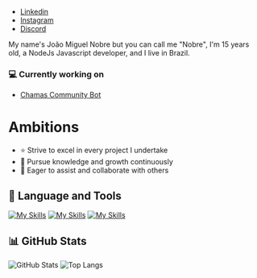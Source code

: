 - [Linkedin](https://www.linkedin.com/in/jo%C3%A3o-miguel-nobre-barros-b54925297/)
- [Instagram](https://www.instagram.com/mnobre182)
- [Discord](https://discord.com/users/966396759880400986)

My name's João Miguel Nobre but you can call me "Nobre", I'm 15 years old, a NodeJs Javascript developer, and I live in Brazil.

### 💻 Currently working on
- [Chamas Community Bot](https://github.com/meuNobre/chamas-community-bot-discord-js)

# Ambitions

- ⭐ Strive to excel in every project I undertake
- 🔭 Pursue knowledge and growth continuously
- 🔎 Eager to assist and collaborate with others
  
## 🔨 Language and Tools

[![My Skills](https://skillicons.dev/icons?i=javascript,nodejs)](https://skillicons.dev)
[![My Skills](https://skillicons.dev/icons?i=discord)](https://skillicons.dev)
[![My Skills](https://skillicons.dev/icons?i=vscode,figma)](https://skillicons.dev)

## 📊 GitHub Stats

![GitHub Stats](https://github-readme-stats.vercel.app/api?username=meuNobre&show_icons=true&theme=radical)
![Top Langs](https://github-readme-stats.vercel.app/api/top-langs/?username=meuNobre&layout=compact&langs_count=8&theme=radical)
